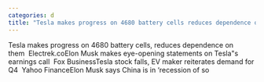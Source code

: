 ```yaml
---
categories: d
title: "Tesla makes progress on 4680 battery cells reduces dependence on them  Electrekco"
---
```

Tesla makes progress on 4680 battery cells, reduces dependence on them&nbsp;&nbsp;Electrek.coElon Musk makes eye-opening statements on Tesla"s earnings call&nbsp;&nbsp;Fox BusinessTesla stock falls, EV maker reiterates demand for Q4&nbsp;&nbsp;Yahoo FinanceElon Musk says China is in ‘recession of so